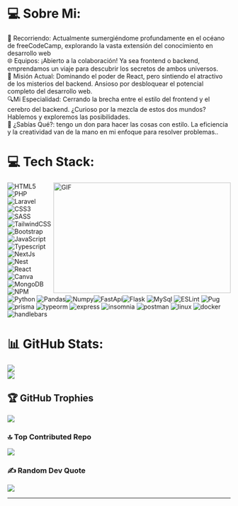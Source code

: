 # 💻 Sobre Mi:
🚀 Recorriendo: Actualmente sumergiéndome profundamente en el océano de freeCodeCamp, explorando la vasta extensión del conocimiento en desarrollo web<br>🌐 Equipos: ¡Abierto a la colaboración! Ya sea frontend o backend, emprendamos un viaje para descubrir los secretos de ambos universos.<br>📘 Misión Actual: Dominando el poder de React, pero sintiendo el atractivo de los misterios del backend. Ansioso por desbloquear el potencial completo del desarrollo web.<br>🔍Mi Especialidad: Cerrando la brecha entre el estilo del frontend y el cerebro del backend. ¿Curioso por la mezcla de estos dos mundos? Hablemos y exploremos las posibilidades.<br>🌟 ¿Sabías Qué?: tengo un don para hacer las cosas con estilo. La eficiencia y la creatividad van de la mano en mi enfoque para resolver problemas..



# 💻 Tech Stack:
<a target="_blank">
  <img align="right" height="250" width="400" alt="GIF" src="https://github.com/JayantGoel001/JayantGoel001/blob/master/GIF/code.gif">
</a>

![HTML5](https://img.shields.io/badge/html5-%23E34F26.svg?style=for-the-badge&logo=html5&logoColor=white)
![PHP](https://img.shields.io/badge/PHP-8934d9.svg?style=for-the-badge&logo=php&logoColor=white)
![Laravel](https://img.shields.io/badge/Laravel-ff6565.svg?style=for-the-badge&logo=Laravel&logoColor=white)
![CSS3](https://img.shields.io/badge/css3-%231572B6.svg?style=for-the-badge&logo=css3&logoColor=white)  ![SASS](https://img.shields.io/badge/SASS-hotpink.svg?style=for-the-badge&logo=SASS&logoColor=white) ![TailwindCSS](https://img.shields.io/badge/tailwindcss-%2338B2AC.svg?style=for-the-badge&logo=tailwind-css&logoColor=white) ![Bootstrap](https://img.shields.io/badge/bootstrap-%23563D7C.svg?style=for-the-badge&logo=bootstrap&logoColor=white) 
![JavaScript](https://img.shields.io/badge/javascript-%23323330.svg?style=for-the-badge&logo=javascript&logoColor=%23F7DF1E) 
![Typescript](https://img.shields.io/badge/Typescript-3178C6.svg?style=for-the-badge&logo=typescript&logoColor=white) 
![NextJs](https://img.shields.io/badge/NextJS-141617.svg?style=for-the-badge&logo=nextdotjs&logoColor=white)
![Nest](https://img.shields.io/badge/Nest-ff6666.svg?style=for-the-badge&logo=nestjs&logoColor=white)
![React](https://img.shields.io/badge/react-%2320232a.svg?style=for-the-badge&logo=react&logoColor=%2361DAFB)
![Canva](https://img.shields.io/badge/Canva-%2300C4CC.svg?style=for-the-badge&logo=Canva&logoColor=white) 
![MongoDB](https://img.shields.io/badge/MongoDB-%234ea94b.svg?style=for-the-badge&logo=mongodb&logoColor=white)
![NPM](https://img.shields.io/badge/NPM-%23CB3837.svg?style=for-the-badge&logo=npm&logoColor=white)
![Python](https://img.shields.io/badge/Python-86b109.svg?style=for-the-badge&logo=python&logoColor=white)
![Pandas](https://img.shields.io/badge/Pandas-150458.svg?style=for-the-badge&logo=pandas&logoColor=white)![Numpy](https://img.shields.io/badge/Numpy-013243.svg?style=for-the-badge&logo=numpy&logoColor=white)![FastApi](
https://img.shields.io/badge/FastAPI-009688.svg?style=for-the-badge&logo=fastapi&logoColor=white)![Flask](https://img.shields.io/badge/Flask-000000.svg?style=for-the-badge&logo=Flask&logoColor=white)
![MySql](https://img.shields.io/badge/MySql-003B57.svg?style=for-the-badge&logo=mysql&logoColor=white)
![ESLint](https://img.shields.io/badge/EsLint-4B32C3.svg?style=for-the-badge&logo=ESLint&logoColor=white)
![Pug](https://img.shields.io/badge/pug-A86454.svg?style=for-the-badge&logo=Pug&logoColor=white)
![prisma](https://img.shields.io/badge/Prisma-2D3748.svg?style=for-the-badge&logo=prisma&logoColor=white)
![typeorm](https://img.shields.io/badge/typeorm-FE0803.svg?style=for-the-badge&logo=typeorm&logoColor=white)
![express](https://img.shields.io/badge/express-000000.svg?style=for-the-badge&logo=Espress&logoColor=white)
![insomnia](https://img.shields.io/badge/Insomnia-4000BF.svg?style=for-the-badge&logo=Insomnia&logoColor=white)
![postman](https://img.shields.io/badge/Postman-FF6C37.svg?style=for-the-badge&logo=Postman&logoColor=white)
![linux](https://img.shields.io/badge/Linux-003778.svg?style=for-the-badge&logo=Linux&logoColor=white)
![docker](https://img.shields.io/badge/Docker-2496ED.svg?style=for-the-badge&logo=Docker&logoColor=white)
![handlebars](https://img.shields.io/badge/handlebars-000000.svg?style=for-the-badge&logo=handlebarsdotjs&logoColor=white)



# 📊 GitHub Stats:
 ![](https://github-readme-stats.vercel.app/api?username=DesarrolladorWeb-dev&theme=dark&hide_border=false&include_all_commits=false&count_private=false)<br/>
 ![](https://github-readme-streak-stats.herokuapp.com/?user=DesarrolladorWeb-dev&theme=dark&hide_border=false)<br/>
 

## 🏆 GitHub Trophies
![](https://github-profile-trophy.vercel.app/?username=DesarrolladorWeb-dev&theme=onedark&no-frame=true&no-bg=false&margin-w=4)

### 🔝 Top Contributed Repo
![](https://github-contributor-stats.vercel.app/api?username=DesarrolladorWeb-dev&limit=5&theme=tokyonight&combine_all_yearly_contributions=true)

### ✍️ Random Dev Quote
![](https://quotes-github-readme.vercel.app/api?type=horizontal&theme=radical)

---


